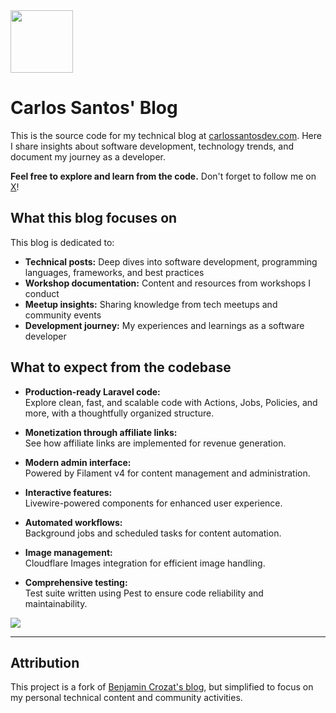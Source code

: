 <img src="https://github.com/user-attachments/assets/45c65ced-ba72-4de1-a047-7f2aa85f8e4a" width="100" />

# Carlos Santos' Blog

This is the source code for my technical blog at [carlossantosdev.com](https://carlossantosdev.com). Here I share insights about software development, technology trends, and document my journey as a developer.

**Feel free to explore and learn from the code.** Don't forget to follow me on [X](https://x.com/carlossantosdev)!

## What this blog focuses on

This blog is dedicated to:

- **Technical posts:** Deep dives into software development, programming languages, frameworks, and best practices
- **Workshop documentation:** Content and resources from workshops I conduct
- **Meetup insights:** Sharing knowledge from tech meetups and community events
- **Development journey:** My experiences and learnings as a software developer

## What to expect from the codebase

- **Production-ready Laravel code:**  
  Explore clean, fast, and scalable code with Actions, Jobs, Policies, and more, with a thoughtfully organized structure.

- **Monetization through affiliate links:**  
  See how affiliate links are implemented for revenue generation.

- **Modern admin interface:**  
  Powered by Filament v4 for content management and administration.

- **Interactive features:**  
  Livewire-powered components for enhanced user experience.

- **Automated workflows:**  
  Background jobs and scheduled tasks for content automation.

- **Image management:**  
  Cloudflare Images integration for efficient image handling.

- **Comprehensive testing:**  
  Test suite written using Pest to ensure code reliability and maintainability.

<img src="https://github.com/user-attachments/assets/75f8d85f-4e86-4674-b8cd-8c8c085b00a1" />

---

## Attribution

This project is a fork of [Benjamin Crozat's blog](https://github.com/benjamincrozat/blog), but simplified to focus on my personal technical content and community activities.
